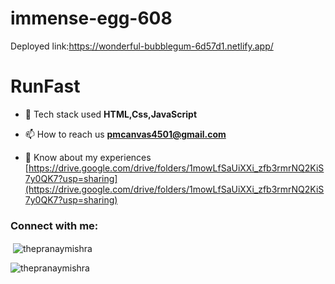 # immense-egg-608

Deployed link:<a>https://wonderful-bubblegum-6d57d1.netlify.app/</a>

<h1>RunFast</h1>

- 💬 Tech stack used **HTML,Css,JavaScript**

- 📫 How to reach us **pmcanvas4501@gmail.com**

- 📄 Know about my experiences [https://drive.google.com/drive/folders/1mowLfSaUiXXi_zfb3rmrNQ2KiS7y0QK7?usp=sharing](https://drive.google.com/drive/folders/1mowLfSaUiXXi_zfb3rmrNQ2KiS7y0QK7?usp=sharing)

<h3 align="left">Connect with me:</h3>
<p align="left"></p>

<p>&nbsp;<img align="center" src="https://github-readme-stats.vercel.app/api?username=thepranaymishra&show_icons=true&locale=en" alt="thepranaymishra" /></p>

<p><img align="center" src="https://github-readme-streak-stats.herokuapp.com/?user=thepranaymishra&" alt="thepranaymishra" /></p>
